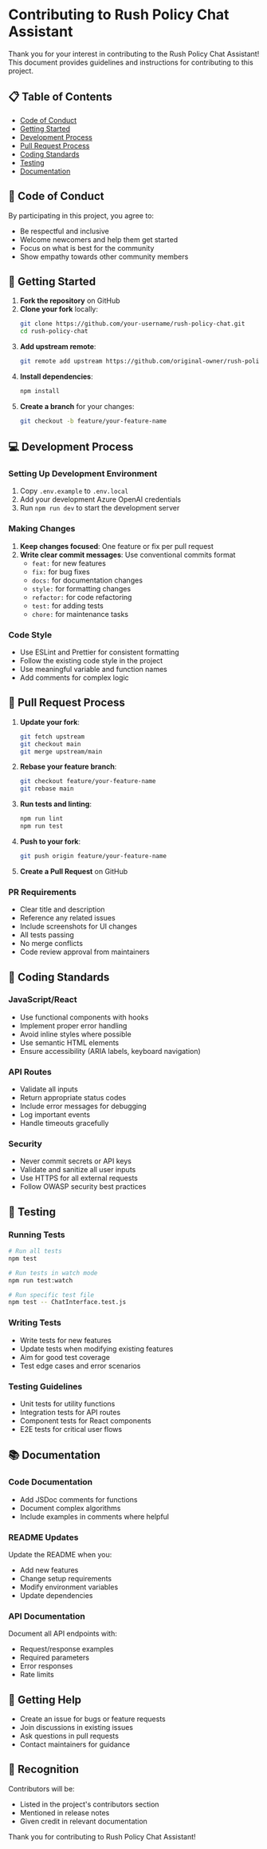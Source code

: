 # Contributing to Rush Policy Chat Assistant

Thank you for your interest in contributing to the Rush Policy Chat Assistant! This document provides guidelines and instructions for contributing to this project.

## 📋 Table of Contents

- [Code of Conduct](#code-of-conduct)
- [Getting Started](#getting-started)
- [Development Process](#development-process)
- [Pull Request Process](#pull-request-process)
- [Coding Standards](#coding-standards)
- [Testing](#testing)
- [Documentation](#documentation)

## 📜 Code of Conduct

By participating in this project, you agree to:
- Be respectful and inclusive
- Welcome newcomers and help them get started
- Focus on what is best for the community
- Show empathy towards other community members

## 🚀 Getting Started

1. **Fork the repository** on GitHub
2. **Clone your fork** locally:
   ```bash
   git clone https://github.com/your-username/rush-policy-chat.git
   cd rush-policy-chat
   ```
3. **Add upstream remote**:
   ```bash
   git remote add upstream https://github.com/original-owner/rush-policy-chat.git
   ```
4. **Install dependencies**:
   ```bash
   npm install
   ```
5. **Create a branch** for your changes:
   ```bash
   git checkout -b feature/your-feature-name
   ```

## 💻 Development Process

### Setting Up Development Environment

1. Copy `.env.example` to `.env.local`
2. Add your development Azure OpenAI credentials
3. Run `npm run dev` to start the development server

### Making Changes

1. **Keep changes focused**: One feature or fix per pull request
2. **Write clear commit messages**: Use conventional commits format
   - `feat:` for new features
   - `fix:` for bug fixes
   - `docs:` for documentation changes
   - `style:` for formatting changes
   - `refactor:` for code refactoring
   - `test:` for adding tests
   - `chore:` for maintenance tasks

### Code Style

- Use ESLint and Prettier for consistent formatting
- Follow the existing code style in the project
- Use meaningful variable and function names
- Add comments for complex logic

## 🔄 Pull Request Process

1. **Update your fork**:
   ```bash
   git fetch upstream
   git checkout main
   git merge upstream/main
   ```

2. **Rebase your feature branch**:
   ```bash
   git checkout feature/your-feature-name
   git rebase main
   ```

3. **Run tests and linting**:
   ```bash
   npm run lint
   npm run test
   ```

4. **Push to your fork**:
   ```bash
   git push origin feature/your-feature-name
   ```

5. **Create a Pull Request** on GitHub

### PR Requirements

- Clear title and description
- Reference any related issues
- Include screenshots for UI changes
- All tests passing
- No merge conflicts
- Code review approval from maintainers

## 📐 Coding Standards

### JavaScript/React

- Use functional components with hooks
- Implement proper error handling
- Avoid inline styles where possible
- Use semantic HTML elements
- Ensure accessibility (ARIA labels, keyboard navigation)

### API Routes

- Validate all inputs
- Return appropriate status codes
- Include error messages for debugging
- Log important events
- Handle timeouts gracefully

### Security

- Never commit secrets or API keys
- Validate and sanitize all user inputs
- Use HTTPS for all external requests
- Follow OWASP security best practices

## 🧪 Testing

### Running Tests

```bash
# Run all tests
npm test

# Run tests in watch mode
npm run test:watch

# Run specific test file
npm test -- ChatInterface.test.js
```

### Writing Tests

- Write tests for new features
- Update tests when modifying existing features
- Aim for good test coverage
- Test edge cases and error scenarios

### Testing Guidelines

- Unit tests for utility functions
- Integration tests for API routes
- Component tests for React components
- E2E tests for critical user flows

## 📚 Documentation

### Code Documentation

- Add JSDoc comments for functions
- Document complex algorithms
- Include examples in comments where helpful

### README Updates

Update the README when you:
- Add new features
- Change setup requirements
- Modify environment variables
- Update dependencies

### API Documentation

Document all API endpoints with:
- Request/response examples
- Required parameters
- Error responses
- Rate limits

## 🤝 Getting Help

- Create an issue for bugs or feature requests
- Join discussions in existing issues
- Ask questions in pull requests
- Contact maintainers for guidance

## 🎉 Recognition

Contributors will be:
- Listed in the project's contributors section
- Mentioned in release notes
- Given credit in relevant documentation

Thank you for contributing to Rush Policy Chat Assistant!